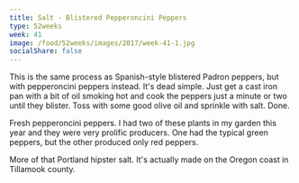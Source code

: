 ```yaml
---
title: Salt - Blistered Pepperoncini Peppers
type: 52weeks
week: 41
image: /food/52weeks/images/2017/week-41-1.jpg
socialShare: false
---
```

This is the same process as Spanish-style blistered Padron peppers, but with pepperoncini peppers instead.  It's dead simple.  Just get a cast iron pan with a bit of oil smoking hot and cook the peppers just a minute or two until they blister.  Toss with some good olive oil and sprinkle with salt.  Done.

Fresh pepperoncini peppers.  I had two of these plants in my garden this year and they were very prolific producers.  One had the typical green peppers, but the other produced only red peppers.

More of that Portland hipster salt. It's actually made on the Oregon coast in Tillamook county.

